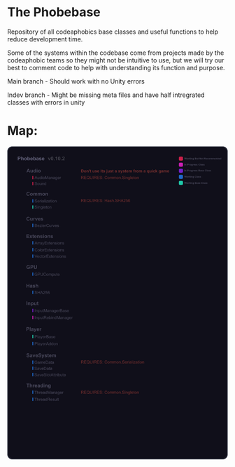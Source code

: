 # The Phobebase

Repository of all codeaphobics base classes and useful functions to help reduce development time.

Some of the systems within the codebase come from projects made by the codeaphobic teams so they might not be intuitive to use, but we will try our best to comment code to help with understanding its function and purpose.


Main branch - Should work with no Unity errors

Indev branch - Might be missing meta files and have half intregrated classes with errors in unity

# Map:

![alt text](https://github.com/Codeaphobic/Phobebase/blob/main/Extras/Map/The-Phobebase-Map.png?raw=true)
